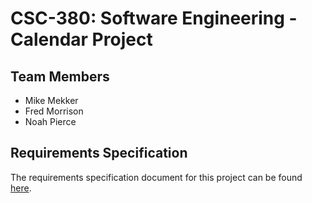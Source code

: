 # CSC-380: Software Engineering - Calendar Project

## Team Members
- Mike Mekker
- Fred Morrison
- Noah Pierce

## Requirements Specification
The requirements specification document for this project can be found [here](https://docs.google.com/document/d/1nsL8sVTBpmWUH_zvsuUUQxHI2WzthqDVrPNquckjzpc/edit?usp=sharing).
